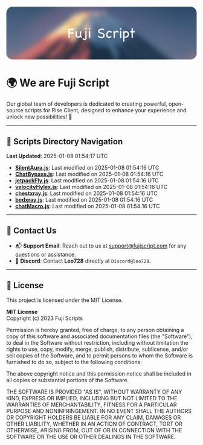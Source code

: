 ![Banner](.github/b.webp)

# 🌍 **We are Fuji Script**

Our global team of developers is dedicated to creating powerful, open-source scripts for Rise Client, designed to enhance your experience and unlock new possibilities! 🌟

---
<!-- SCRIPTS_NAVIGATION_START -->
## 📂 **Scripts Directory Navigation**

**Last Updated**: 2025-01-08 01:54:17 UTC

- **[SilentAura.js](scripts/SilentAura.js)**: Last modified on 2025-01-08 01:54:16 UTC
- **[ChatBypass.js](scripts/ChatBypass.js)**: Last modified on 2025-01-08 01:54:16 UTC
- **[jetpackFly.js](scripts/jetpackFly.js)**: Last modified on 2025-01-08 01:54:16 UTC
- **[velocityHylex.js](scripts/velocityHylex.js)**: Last modified on 2025-01-08 01:54:16 UTC
- **[chestxray.js](scripts/chestxray.js)**: Last modified on 2025-01-08 01:54:16 UTC
- **[bedxray.js](scripts/bedxray.js)**: Last modified on 2025-01-08 01:54:16 UTC
- **[chatMacro.js](scripts/chatMacro.js)**: Last modified on 2025-01-08 01:54:16 UTC

<!-- SCRIPTS_NAVIGATION_END -->

---

## 💬 **Contact Us**  
- 📬 **Support Email**: Reach out to us at [support@fujiscript.com](mailto:support@fujiscript.com) for any questions or assistance.  
- 💬 **Discord**: Contact **Leo728** directly at `Discord@leo728`.

---

## 📜 **License**

This project is licensed under the MIT License.  

**MIT License**  
Copyright (c) 2023 Fuji Scripts  

Permission is hereby granted, free of charge, to any person obtaining a copy of this software and associated documentation files (the "Software"), to deal in the Software without restriction, including without limitation the rights to use, copy, modify, merge, publish, distribute, sublicense, and/or sell copies of the Software, and to permit persons to whom the Software is furnished to do so, subject to the following conditions:  

The above copyright notice and this permission notice shall be included in all copies or substantial portions of the Software.  

THE SOFTWARE IS PROVIDED "AS IS", WITHOUT WARRANTY OF ANY KIND, EXPRESS OR IMPLIED, INCLUDING BUT NOT LIMITED TO THE WARRANTIES OF MERCHANTABILITY, FITNESS FOR A PARTICULAR PURPOSE AND NONINFRINGEMENT. IN NO EVENT SHALL THE AUTHORS OR COPYRIGHT HOLDERS BE LIABLE FOR ANY CLAIM, DAMAGES OR OTHER LIABILITY, WHETHER IN AN ACTION OF CONTRACT, TORT OR OTHERWISE, ARISING FROM, OUT OF OR IN CONNECTION WITH THE SOFTWARE OR THE USE OR OTHER DEALINGS IN THE SOFTWARE.  
